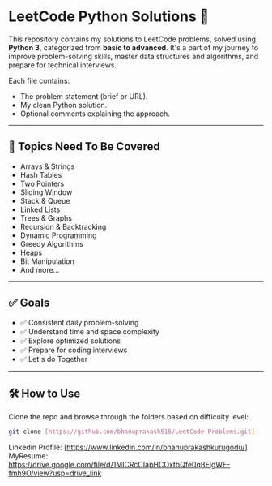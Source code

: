 # LeetCode Python Solutions 🚀

This repository contains my solutions to LeetCode problems, solved using **Python 3**, categorized from **basic to advanced**. It's a part of my journey to improve problem-solving skills, master data structures and algorithms, and prepare for technical interviews.






Each file contains:
- The problem statement (brief or URL).
- My clean Python solution.
- Optional comments explaining the approach.

---

## 🧠 Topics Need To Be Covered

- Arrays & Strings
- Hash Tables
- Two Pointers
- Sliding Window
- Stack & Queue
- Linked Lists
- Trees & Graphs
- Recursion & Backtracking
- Dynamic Programming
- Greedy Algorithms
- Heaps
- Bit Manipulation
- And more...

---

## ✅ Goals

- ✅ Consistent daily problem-solving
- ✅ Understand time and space complexity
- ✅ Explore optimized solutions
- ✅ Prepare for coding interviews
- ✅ Let's do Together
---

## 🛠️ How to Use

Clone the repo and browse through the folders based on difficulty level:

```bash
git clone [https://github.com/bhanuprakash515/LeetCode-Problems.git]

```

Linkedin Profile: [https://www.linkedin.com/in/bhanuprakashkurugodu/]
MyResume: https://drive.google.com/file/d/1MICRcCIapHCOxtbQfe0qBElgWE-fmh9O/view?usp=drive_link




